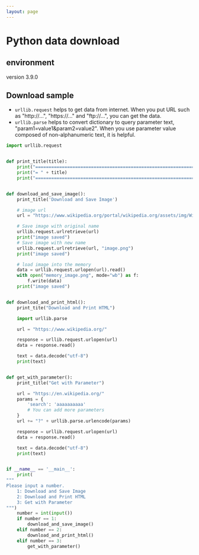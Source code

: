 ```yaml
---
layout: page
---
```


# Python data download

## environment

version 3.9.0

## Download sample

* `urllib.request` helps to get data from internet. When you put URL such as "http://...", "https://..." and "ftp://...", you can get the data.
* `urllib.parse` helps to convert dictionary to query parameter text, "param1=value1&param2=value2". When you use parameter value composed of non-alphanumeric text, it is helpful.


```python
import urllib.request


def print_title(title):
    print("==================================================================")
    print("= " + title)
    print("==================================================================")


def download_and_save_image():
    print_title('Download and Save Image')

    # image url
    url = "https://www.wikipedia.org/portal/wikipedia.org/assets/img/Wikipedia-logo-v2@2x.png"

    # Save image with original name
    urllib.request.urlretrieve(url)
    print("image saved")
    # Save image with new name
    urllib.request.urlretrieve(url, "image.png")
    print("image saved")

    # load image into the memory
    data = urllib.request.urlopen(url).read()
    with open("memory_image.png", mode="wb") as f:
        f.write(data)
    print("image saved")


def download_and_print_html():
    print_tite("Download and Print HTML")

    import urllib.parse

    url = "https://www.wikipedia.org/"

    response = urllib.request.urlopen(url)
    data = response.read()

    text = data.decode("utf-8")
    print(text)


def get_with_parameter():
    print_title("Get with Parameter")

    url = "https://en.wikipedia.org/"
    params = {
        'search': 'aaaaaaaaaa'
        # You can add more parameters
    }
    url += "?" + urllib.parse.urlencode(params)

    response = urllib.request.urlopen(url)
    data = response.read()

    text = data.decode("utf-8")
    print(text)


if __name__ == '__main__':
    print(
"""
Please input a number.
    1: Download and Save Image
    2: Download and Print HTML
    3: Get with Parameter
""")
    number = int(input())
    if number == 1:
        download_and_save_image()
    elif number == 2:
        download_and_print_html()
    elif number == 3:
        get_with_parameter()

```
